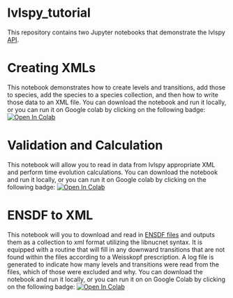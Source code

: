 # lvlspy_tutorial
This repository contains two Jupyter notebooks that demonstrate the lvlspy [API](https://lvlspy.readthedocs.io/en/latest/lvlspy.html). 

# Creating XMLs
This notebook demonstrates how to create levels and transitions, add those to species, add the species to a species collection, and then how to write those data to an XML file.  You can download the notebook and run it locally, or you can run it on Google colab by clicking on the following badge: [![Open In Colab](https://colab.research.google.com/assets/colab-badge.svg)](https://colab.research.google.com/github/jaadt7/lvlspy_tutorial/blob/master/create_xml_notebook.ipynb)

# Validation and Calculation
This notebook will allow you to read in data from lvlspy appropriate XML and perform time evolution calculations. You can download the notebook and run it locally, or you can run it on Google colab by clicking on the following badge: [![Open In Colab](https://colab.research.google.com/assets/colab-badge.svg)](https://colab.research.google.com/github/jaadt7/lvlspy_tutorial/blob/master/validate_and_calculate.ipynb)

# ENSDF to XML
This notebook will you to download and read in [ENSDF files](https://www.nndc.bnl.gov/ensdfarchivals/) and outputs them as a collection to xml format utilizing the libnucnet syntax. It is equipped with a routine that will fill in any downward transitions that are not found within the files according to a Weisskopf prescription. A log file is generated to indicate how many levels and transitions were read from the files, which of those were excluded and why. You can download the notebook and run it locally, or you can run it on on Google Colab by clicking on the following badge: [![Open In Colab](https://colab.research.google.com/assets/colab-badge.svg)](https://colab.research.google.com/github/jaadt7/lvlspy_tutorial/blob/master/ENSDF_to_xml.ipynb)
